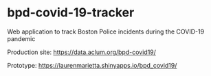 # bpd-covid-19-tracker
Web application to track Boston Police incidents during the COVID-19 pandemic

Production site: https://data.aclum.org/bpd-covid19/

Prototype: https://laurenmarietta.shinyapps.io/bpd_covid19/ 
